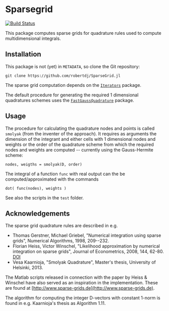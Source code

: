 # Sparsegrid

[![Build Status](https://travis-ci.org/robertdj/WaveletGLG.jl.svg?branch=master)](https://travis-ci.org/robertdj/SparseGrid.jl)

This package computes sparse grids for quadrature rules used to compute multidimensional integrals.


## Installation ##

This package is not (yet) in `METADATA`, so clone the Git repository:

	git clone https://github.com/robertdj/SparseGrid.jl

The sparse grid computation depends on the [`Iterators`](https://github.com/JuliaLang/Iterators.jl) package.

The default procedure for generating the required 1 dimensional quadratures schemes uses the [`FastGaussQuadrature`](https://github.com/ajt60gaibb/FastGaussQuadrature.jl) package.


## Usage ##

The procedure for calculating the quadrature nodes and points is called `smolyak` (from the inventer of the approach).
It requires as arguments the dimension of the integrant and either cells with 1 dimensional nodes and weights or the order of the quadrature scheme from which the required nodes and weights are computed -- currently using the Gauss-Hermite scheme:

	nodes, weigths = smolyak(D, order)

The integral of a function `func` with real output can the be computed/approximated with the commands

	dot( func(nodes), weights )

See also the scripts in the `test` folder.


## Acknowledgements ##

The sparse grid quadrature rules are described in e.g.

* Thomas Gerstner, Michael Griebel, "Numerical integration using sparse grids", Numerical Algorithms, 1998, 209--232.
* Florian Heiss, Victor Winschel, "Likelihood approximation by numerical integration on sparse grids", Journal of Econometrics, 2008, 144, 62-80.
[DOI](http://dx.doi.org/10.1016/j.jeconom.2007.12.004)
* Vesa Kaarnioja, "Smolyak Quadrature", Master's thesis, University of Helsinki, 2013.

The Matlab scripts released in connection with the paper by Heiss & Winschel have also served as an inspiration in the implementation. 
These are found at [http://www.sparse-grids.de](http://www.sparse-grids.de).

The algorithm for computing the integer D-vectors with constant 1-norm is found in e.g. Kaarnioja's thesis as Algorithm 1.11.

